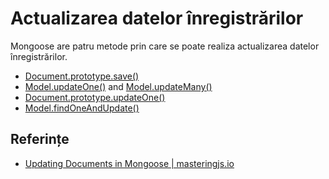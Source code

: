 # Actualizarea datelor înregistrărilor

Mongoose are patru metode prin care se poate realiza actualizarea datelor înregistrărilor.

- [Document.prototype.save()](https://mongoosejs.com/docs/api.html#document_Document-save)
- [Model.updateOne()](https://mongoosejs.com/docs/api.html#model_Model.updateOne) and [Model.updateMany()](https://mongoosejs.com/docs/api.html#model_Model.updateMany)
- [Document.prototype.updateOne()](https://mongoosejs.com/docs/api.html#document_Document-updateOne)
- [Model.findOneAndUpdate()](https://mongoosejs.com/docs/api.html#model_Model.findOneAndUpdate)


## Referințe

- [Updating Documents in Mongoose | masteringjs.io](https://masteringjs.io/tutorials/mongoose/update)
